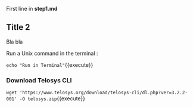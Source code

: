 First line in **step1.md**

## Title 2

Bla bla

Run a Unix command in the terminal :

`echo "Run in Terminal"`{{execute}}

### Download Telosys CLI


`wget 'https://www.telosys.org/download/telosys-cli/dl.php?ver=3.2.2-001' -O telosys.zip`{{execute}}
